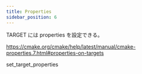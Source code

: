 ```yaml
---
title: Properties
sidebar_position: 6
---
```


TARGET には properties を設定できる。

https://cmake.org/cmake/help/latest/manual/cmake-properties.7.html#properties-on-targets

set_target_properties
